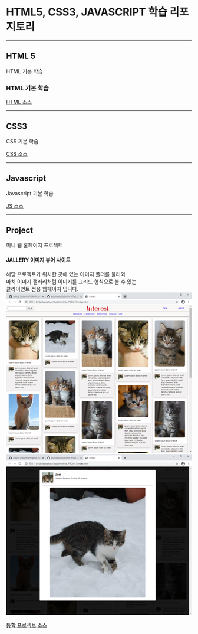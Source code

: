 # HTML5, CSS3, JAVASCRIPT 학습 리포지토리

------------------------
## HTML 5
HTML 기본 학습

### HTML 기본 학습
[HTML 소스](01_HTML)

------------------------
## CSS3
CSS 기본 학습    


[CSS 소스](02_CSS)

------------------------
## Javascript
Javascript 기본 학습


[JS 소스](03_JS)

------------------------
## Project
미니 웹 홈페이지 프로젝트

#### JALLERY 이미지 뷰어 사이트
해당 프로젝트가 위치한 곳에 있는 이미지 폴더를 불러와  
마치 이미지 갤러리처럼 이미지를 그리드 형식으로 볼 수 있는  
클라이언트 전용 웹페이지 입니다.
![결과1](ref_images/result_01.png "전체 레이아웃")
![결과2](ref_images/result_02.png "팝업 레이아웃")


[통합 프로젝트 소스](04_PROJECT)
